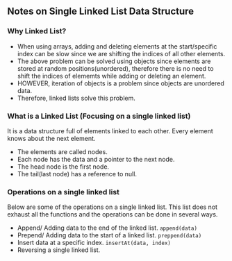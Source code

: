 ## Notes on Single Linked List Data Structure
### Why Linked List?
- When using arrays, adding and deleting elements at the start/specific index can be slow since we are shifting the indices of all other elements.
- The above problem can be solved using objects since elements are stored at random positions(unordered), therefore there is no need to shift the indices of elememts while adding or deleting an element.
- HOWEVER, iteration of objects is a problem since objects are unordered data.
- Therefore, linked lists solve this problem.

### What is a Linked List (Focusing on a single linked list)
It is a data structure full of elements linked to each other. Every element knows about the next element.
- The elements are called nodes.
- Each node has the data and a pointer to the next node.
- The head node is the first node.
- The tail(last node) has a reference to null.

### Operations on a single linked list
Below are some of the operations on a single linked list. This list does not exhaust all the functions and the operations can be done in several ways.
- Append/ Adding data to the end of the linked list. `append(data)`
- Prepend/ Adding data to the start of a linked list. `preppend(data)`
- Insert data at a specific index. `insertAt(data, index)`
- Reversing a single linked list.